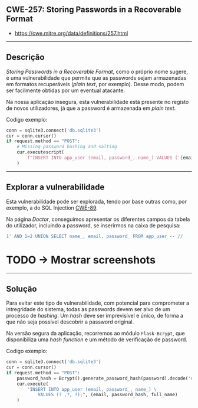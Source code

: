 ## CWE-257: Storing Passwords in a Recoverable Format
- https://cwe.mitre.org/data/definitions/257.html

---
## Descrição
*Storing Passwords in a Recoverable Format*, como o próprio nome sugere, é uma vulnerabilidade que permite que as passwords sejam armazenadas em formatos recuperáveis (*plain text*, por exemplo). Desse modo, podem ser facilmente obtidas por um eventual atacante.

Na nossa aplicação insegura, esta vulnerabilidade está presente no registo de novos utilizadores, já que a password é armazenada em *plain text*.

Codigo exemplo:
```python
conn = sqlite3.connect('db.sqlite3')
cur = conn.cursor()
if request.method == "POST":
    # Missing password hashing and salting
    cur.executescript(
        f"INSERT INTO app_user (email, password_, name_) VALUES ('{email}', '{password}', '{full_name}');"
    )
```

---
## Explorar a vulnerabilidade
Esta vulnerabilidade pode ser explorada, tendo por base outras como, por exemplo, a do SQL Injection [CWE-89](CWE-89.md).

Na página *Doctor*, conseguimos apresentar os diferentes campos da tabela do utilizador, incluindo a password, se inserirmos na caixa de pesquisa: 
```sql
1' AND 1=2 UNION SELECT name_, email, password_ FROM app_user -- //
```
# TODO -> Mostrar screenshots

---
## Solução
Para evitar este tipo de vulnerabilidade, com potencial para comprometer a intregridade do sistema, todas as passwords devem ser alvo de um processo de *hashing*.
Um *hash* deve ser imprevisível e único, de forma a que não seja possível descobrir a password original.

Na versão segura da aplicação, recorremos ao módulo ```Flask-Bcrypt```, que disponibiliza uma *hash function* e um método de verificação de password.

Codigo exemplo:
```python
conn = sqlite3.connect('db.sqlite3')
cur = conn.cursor()
if request.method == "POST":
    password_hash = Bcrypt().generate_password_hash(password).decode('utf-8')
    cur.execute(
        "INSERT INTO app_user (email, password_, name_) \
            VALUES (? ,?, ?);", (email, password_hash, full_name)
    )
```